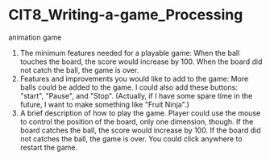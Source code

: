 # CIT8_Writing-a-game_Processing
animation game
1. The minimum features needed for a playable game:
    When the ball touches the board, the score would increase by 100.
    When the board did not catch the ball, the game is over.
2. Features and improvements you would like to add to the game:
    More balls could be added to the game. 
    I could also add these buttons:  "start", "Pause", and "Stop".
   (Actually, if I have some spare time in the future, I want to make something like "Fruit Ninja".)
3. A brief description of how to play the game.
   Player could use the mouse to control the position of the board, only one dimension, though.
   If the board catches the ball, the score would increase by 100.
   If the board did not catches the ball, the game is over.
   You could click anywhere to restart the game.  
